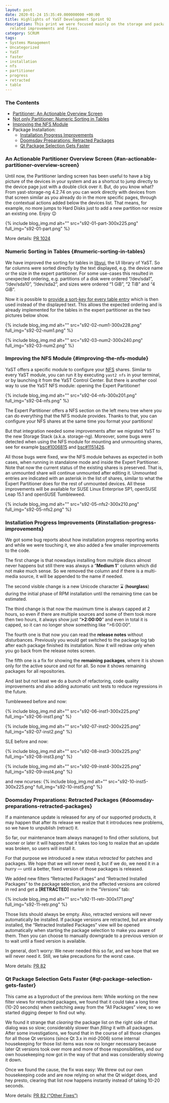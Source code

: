 ```yaml
---
layout: post
date: 2020-01-24 15:35:49.000000000 +00:00
title: Highlights of YaST Development Sprint 92
description: This print we were focused mainly on the storage and package
  related improvements and fixes.
category: SCRUM
tags:
- Systems Management
- Uncategorized
- YaST
- faster
- installation
- nfs
- partitioner
- progress
- retracted
- table
---
```


### The Contents

* [Partitioner: An Actionable Overview
  Screen](#an-actionable-partitioner-overview-screen)
* [Not only Partitioner: Numeric Sorting in
  Tables](#numeric-sorting-in-tables)
* [Improving the NFS Module](#improving-the-nfs-module)
* Package Installation:
  * [Installation Progress
    Improvements](#installation-progress-improvements)
  * [Doomsday Preparations: Retracted
    Packages](#doomsday-preparations-retracted-packages)
  * [Qt Package Selection Gets
    Faster](#qt-package-selection-gets-faster)

### An Actionable Partitioner Overview Screen   {#an-actionable-partitioner-overview-screen}

Until now, the Partitioner landing screen has been useful to have a big
picture of the devices in your system and as a shortcut to jump directly
to the device page just with a double click over it. But, do you know
what? From yast-storage-ng 4.2.74 on you can work directly with devices
from that screen similar as you already do in the more specific pages,
through the contextual actions added below the devices list. That means,
for example, no more jumps to Hard Disks just to add a new partition nor
resize an existing one. Enjoy :wink:


{% include blog_img.md alt=""
  src="s92-01-part-300x225.png" full_img="s92-01-part.png" %}

More details: [PR 1024][1]

### Numeric Sorting in Tables   {#numeric-sorting-in-tables}

We have improved the sorting for tables in [libyui][2], the UI library
of YaST. So far columns were sorted directly by the text displayed,
e.g. the device name or the size in the expert partitioner. For some
use-cases this resulted in unexpected ordering, e.g. partitions of a
disk were ordered “/dev/sda1”, “/dev/sda10”, “/dev/sda2”, and sizes were
ordered “1 GiB”, “2 TiB” and “4 GiB”.

Now it is possible to [provide a sort-key for every table entry][3]
which is then used instead of the displayed text. This allows the
expected ordering and is already implemented for the tables in the
expert partitioner as the two pictures below show.

{% include blog_img.md alt=""
  src="s92-02-num1-300x228.png" full_img="s92-02-num1.png" %}

{% include blog_img.md alt=""
  src="s92-03-num2-300x240.png" full_img="s92-03-num2.png" %}

### Improving the NFS Module   {#improving-the-nfs-module}

YaST offers a specific module to configure your [NFS][4] shares. Similar
to every YaST module, you can run it by executing `yast2 nfs` in your
terminal, or by launching it from the YaST Control Center. But there is
another cool way to use the YaST NFS module: opening the Expert
Partitioner!

{% include blog_img.md alt=""
  src="s92-04-nfs-300x201.png" full_img="s92-04-nfs.png" %}

The Expert Partitioner offers a NFS section on the left menu tree where
you can do everything that the NFS module provides. Thanks to that, you
can configure your NFS shares at the same time you format your
partitions!

But that integration needed some improvements after we migrated YaST to
the new Storage Stack (a.k.a. storage-ng). Moreover, some bugs were
detected when using the NFS module for mounting and unmounting shares,
see for example [bsc#1006815][5] and [bsc#1151426][6].

All those bugs were fixed, ww the NFS module behaves as expected in both
cases, when running in standalone mode and inside the Expert
Partitioner. Note that now the current status of the existing shares is
preserved. That is, an unmounted share will continue unmounted after
editing it. Unmounted entries are indicated with an asterisk in the list
of shares, similar to what the Expert Partitioner does for the rest of
unmounted devices. All these improvements will be available for SUSE
Linux Enterprise SP1, openSUSE Leap 15.1 and openSUSE Tumbleweed.

{% include blog_img.md alt=""
  src="s92-05-nfs2-300x210.png" full_img="s92-05-nfs2.png" %}

### Installation Progress Improvements   {#installation-progress-improvements}

We got some bug reports about how installation progress reporting works
and while we were touching it, we also added a few smaller improvements
to the code.

The first change is that nowadays installing from multiple discs almost
never happens but still there was always a “**Medium 1**” column which
did not make much sense. So we removed the column and if there is a
multi-media source, it will be appended to the name if needed.

The second visible change is a new Unicode character ⌛ (**hourglass**)
during the initial phase of RPM installation until the remaining time
can be estimated.

The third change is that now the maximum time is always capped at 2
hours, so even if there are multiple sources and some of them took more
then two hours, it always show just “**&gt;2:00:00**” and even in total
it is capped, so it can no longer show something like “&gt;6:00:00”.

The fourth one is that now you can read the **release notes** without
disturbances. Previously you would get switched to the package log tab
after each package finished its installation. Now it will redraw only
when you go back from the release notes screen.

The fifth one is a fix for showing the **remaining packages**, where it
is shown only for the active source and not for all. So now it shows
remaining packages for all repositories.

And last but not least we do a bunch of refactoring, code quality
improvements and also adding automatic unit tests to reduce regressions
in the future.

Tumbleweed before and now:

{% include blog_img.md alt=""
  src="s92-06-inst1-300x225.png" full_img="s92-06-inst1.png" %}

{% include blog_img.md alt=""
  src="s92-07-inst2-300x225.png" full_img="s92-07-inst2.png" %}

SLE before and now:

{% include blog_img.md alt=""
  src="s92-08-inst3-300x225.png" full_img="s92-08-inst3.png" %}

{% include blog_img.md alt=""
  src="s92-09-inst4-300x225.png" full_img="s92-09-inst4.png" %}

and new ncurses:
{% include blog_img.md alt=""
  src="s92-10-inst5-300x225.png" full_img="s92-10-inst5.png" %}

### Doomsday Preparations: Retracted Packages   {#doomsday-preparations-retracted-packages}

If a maintenance update is released for any of our supported products,
it may happen that after its release we realize that it introduces new
problems, so we have to unpublish (retract) it.

So far, our maintenance team always managed to find other solutions, but
sooner or later it will happen that it takes too long to realize that an
update was broken, so users will install it.

For that purpose we introduced a new status *retracted* for patches and
packages. We hope that we will never need it, but if we do, we need it
in a hurry — until a better, fixed version of those packages is
released.

We added new filters “Retracted Packages” and “Retracted Installed
Packages” to the package selection, and the affected versions are
colored in red and get a **\[RETRACTED\]** marker in the “Versions” tab:

{% include blog_img.md alt=""
  src="s92-11-retr-300x171.png" full_img="s92-11-retr.png" %}

Those lists should always be empty. Also, retracted versions will never
automatically be installed. If package versions are retracted, but are
already installed, the “Retracted Installed Packages” view will be
opened automatically when starting the package selection to make you
aware of them. Then you can choose to manually downgrade to a previous
version or to wait until a fixed version is available.

In general, don’t worry: We never needed this so far, and we hope that
we will never need it. Still, we take precautions for the worst case.

More details: [PR 82][7]

### Qt Package Selection Gets Faster   {#qt-package-selection-gets-faster}

This came as a byproduct of the previous item: While working on the new
filter views for retracted packages, we found that it could take a long
time (10-20 seconds) when switching away from the “All Packages” view,
so we started digging deeper to find out why.

We found it strange that *clearing* the package list on the right side
of that dialog was so slow; considerably slower than *filling* it with
all packages. After some investigations, we found that in the course of
all those changes for all those Qt versions (since Qt 3.x in mid-2006)
some internal housekeeping for those list items was now no longer
necessary because later Qt versions took over more and more of those
responsibilities, and our own housekeeping now got in the way of that
and was considerably slowing it down.

Once we found the cause, the fix was easy: We threw out our own
housekeeping code and are now relying on what the Qt widget does, and
hey presto, clearing that list now happens instantly instead of taking
10-20 seconds.

More details: [PR 82 (“Other Fixes”)][7]

[1]: https://github.com/yast/yast-storage-ng/pull/1024
[2]: https://github.com/libyui
[3]: https://github.com/yast/yast-ycp-ui-bindings/blob/master/examples/Table-sort-key.rb
[4]: https://en.wikipedia.org/wiki/Network_File_System
[5]: https://bugzilla.suse.com/show_bug.cgi?id=1006815
[6]: https://bugzilla.suse.com/show_bug.cgi?id=1151426
[7]: https://github.com/libyui/libyui-qt-pkg/pull/82
